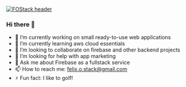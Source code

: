 [![FOStack
header](https://github.com/fostack/fostack/blob/main/felixo-dev-banner.png)](https://felixo.dev)

### Hi there 👋

<!--
**FOStack/FOStack** is a ✨ _special_ ✨ repository because its `README.md` (this file) appears on your GitHub profile.

Here are some ideas to get you started:

-->
- 🔭 I’m currently working on small ready-to-use web applications
- 🌱 I’m currently learning aws cloud essentials
- 👯 I’m looking to collaborate on firebase and other backend projects
- 🤔 I’m looking for help with app marketing
- 💬 Ask me about Firebase as a fullstack service
- 📫 How to reach me: felix.o.stack@gmail.com
- ⚡ Fun fact: I like to golf!
